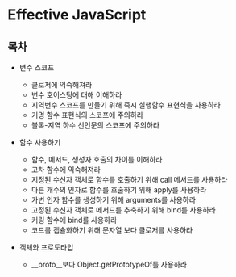 # Effective JavaScript

## 목차
* 변수 스코프 
  - 클로저에 익숙해져라
  - 변수 호이스팅에 대해 이해하라
  - 지역변수 스코프를 만들기 위해 즉시 실행함수 표현식을 사용하라
  - 기명 함수 표현식의 스코프에 주의하라
  - 블록-지역 하수 선언문의 스코프에 주의하라

* 함수 사용하기
  - 함수, 메서드, 생성자 호출의 차이를 이해하라
  - 고차 함수에 익숙해져라
  - 지정된 수신자 객체로 함수를 호출하기 위해 call 메서드를 사용하라
  - 다른 개수의 인자로 함수를 호출하기 위해 apply를 사용하라
  - 가변 인자 함수를 생성하기 위해 arguments를 사용하라
  - 고정된 수신자 객체로 메서드를 추축하기 위해 bind를 사용하라
  - 커링 함수에 bind를 사용하라
  - 코드를 캡슐화하기 위해 문자열 보다 클로저를 사용하라
  
* 객체와 프로토타입   
  - __proto__보다 Object.getPrototypeOf를 사용하라
